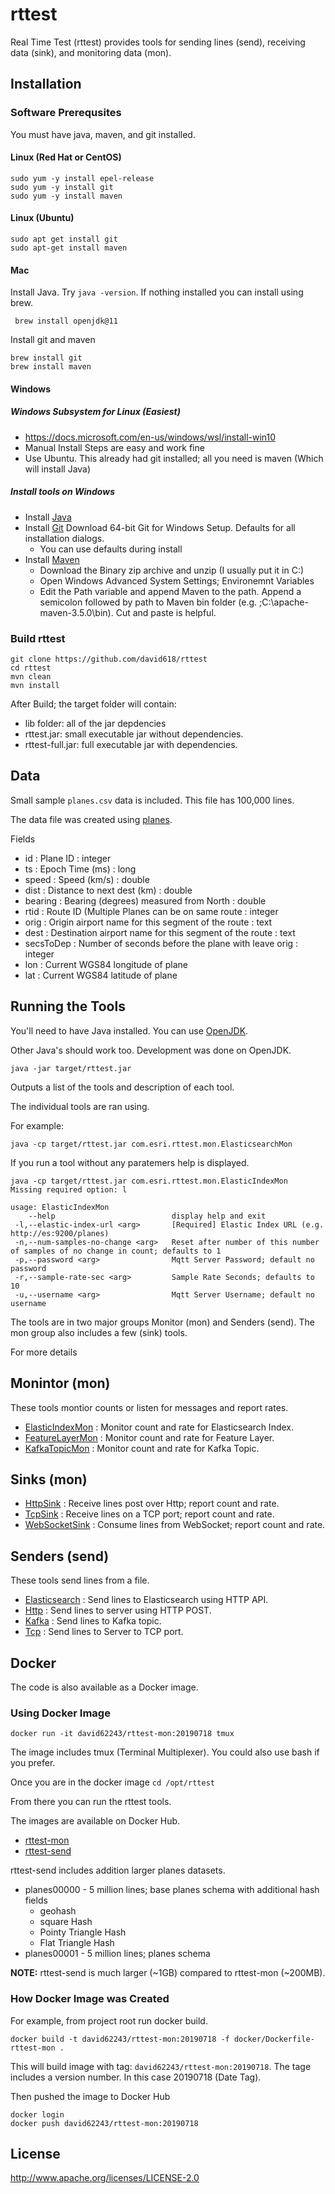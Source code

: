 # rttest

Real Time Test (rttest) provides tools for sending lines (send), receiving data (sink), and monitoring data (mon). 


## Installation

### Software Prerequsites

You must have java, maven, and git installed. 

#### Linux (Red Hat or CentOS) 
```
sudo yum -y install epel-release
sudo yum -y install git
sudo yum -y install maven
```

#### Linux (Ubuntu)
```
sudo apt get install git 
sudo apt-get install maven
```

#### Mac

Install Java.   Try ``java -version``.  If nothing installed you can install using brew. 

```
 brew install openjdk@11 
```

Install git and maven

```
brew install git
brew install maven
```

#### Windows 

##### Windows Subsystem for Linux (Easiest)
  - https://docs.microsoft.com/en-us/windows/wsl/install-win10 
  - Manual Install Steps are easy and work fine
  - Use Ubuntu.  This already had git installed; all you need is maven (Which will install Java)


##### Install tools on Windows

- Install [Java](https://adoptopenjdk.net/) 
- Install [Git](https://git-scm.com/download/win) Download 64-bit Git for Windows Setup. Defaults for all installation dialogs. 
  - You can use defaults during install
- Install [Maven](https://maven.apache.org/download.cgi)
  - Download the Binary zip archive and unzip (I usually put it in C:\) 
  - Open Windows Advanced System Settings; Environemnt Variables
  - Edit the Path variable and append Maven to the path. Append a semicolon followed by path to Maven bin folder (e.g. ;C:\apache-maven-3.5.0\bin).  Cut and paste is helpful.


### Build rttest

```
git clone https://github.com/david618/rttest
cd rttest
mvn clean
mvn install 
```

After Build; the target folder will contain:
- lib folder: all of the jar depdencies
- rttest.jar: small executable jar without dependencies.
- rttest-full.jar: full executable jar with dependencies.


## Data

Small sample `planes.csv` data is included.  This file has 100,000 lines.

The data file was created using [planes](https://github.com/david618/planes). 


Fields
- id : Plane ID : integer
- ts : Epoch Time (ms) : long
- speed : Speed (km/s) : double
- dist : Distance to next dest (km) : double
- bearing : Bearing (degrees) measured from North : double
- rtid : Route ID (Multiple Planes can be on same route : integer
- orig : Origin airport name for this segment of the route : text
- dest : Destination airport name for this segment of the route : text
- secsToDep : Number of seconds before the plane with leave orig : integer
- lon : Current WGS84 longitude of plane
- lat : Current WGS84 latitude of plane


## Running the Tools

You'll need to have Java installed.  You can use [OpenJDK](https://openjdk.java.net/install/).

Other Java's should work too.  Development was done on OpenJDK.

```
java -jar target/rttest.jar
```

Outputs a list of the tools and description of each tool.

The individual tools are ran using.

For example:

```
java -cp target/rttest.jar com.esri.rttest.mon.ElasticsearchMon
```

If you run a tool without any paratemers help is displayed. 

```
java -cp target/rttest.jar com.esri.rttest.mon.ElasticIndexMon
Missing required option: l

usage: ElasticIndexMon
    --help                          display help and exit
 -l,--elastic-index-url <arg>       [Required] Elastic Index URL (e.g. http://es:9200/planes)
 -n,--num-samples-no-change <arg>   Reset after number of this number of samples of no change in count; defaults to 1
 -p,--password <arg>                Mqtt Server Password; default no password
 -r,--sample-rate-sec <arg>         Sample Rate Seconds; defaults to 10
 -u,--username <arg>                Mqtt Server Username; default no username
```


The tools are in two major groups Monitor (mon) and Senders (send).  The mon group also includes a few (sink) tools.  

For more details

## Monintor (mon)
These tools montior counts or listen for messages and report rates. 
- [ElasticIndexMon](docs/mon/ElasticIndexMon.md) : Monitor count and rate for Elasticsearch Index.
- [FeatureLayerMon](docs/mon/FeatureLayerMon.md) : Monitor count and rate for Feature Layer.
- [KafkaTopicMon](docs/mon/KafkaTopicMon.md) : Monitor count and rate for Kafka Topic.

## Sinks (mon)
- [HttpSink](docs/mon/HttpSink.md) : Receive lines post over Http; report count and rate.
- [TcpSink](docs/mon/TcpSink.md) : Receive lines on a TCP port; report count and rate.
- [WebSocketSink](docs/mon/WebSocketSink.md) : Consume lines from WebSocket; report count and rate.

## Senders (send)
These tools send lines from a file.
- [Elasticsearch](docs/send/Elasticsearch.md) : Send lines to Elasticsearch using HTTP API.
- [Http](docs/send/Http.md) : Send lines to server using HTTP POST.
- [Kafka](docs/send/Kafka.md) : Send lines to Kafka topic.
- [Tcp](docs/send/Tcp.md) : Send lines to Server to TCP port.




## Docker

The code is also available as a Docker image.

### Using Docker Image

```
docker run -it david62243/rttest-mon:20190718 tmux
```

The image includes tmux (Terminal Multiplexer).  You could also use bash if you prefer.

Once you are in the docker image ``cd /opt/rttest``

From there you can run the rttest tools.



The images are available on Docker Hub.
- [rttest-mon](https://cloud.docker.com/u/david62243/repository/docker/david62243/rttest-mon)
- [rttest-send](https://cloud.docker.com/u/david62243/repository/docker/david62243/rttest-send)

rttest-send includes addition larger planes datasets. 
- planes00000 - 5 million lines; base planes schema with additional hash fields 
  - geohash 
  - square Hash 
  - Pointy Triangle Hash
  - Flat Triangle Hash  
- planes00001 - 5 million lines; planes schema 

**NOTE:** rttest-send is much larger (~1GB) compared to rttest-mon (~200MB).

### How Docker Image was Created

For example, from project root run docker build.

```
docker build -t david62243/rttest-mon:20190718 -f docker/Dockerfile-rttest-mon .
``` 

This will build image with tag: ``david62243/rttest-mon:20190718``.  The tage includes a version number. In this case 20190718 (Date Tag).


Then pushed the image to Docker Hub

```$xslt
docker login
docker push david62243/rttest-mon:20190718
```


## License

http://www.apache.org/licenses/LICENSE-2.0 




